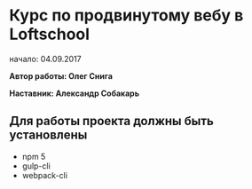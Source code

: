 # Курс по продвинутому вебу в Loftschool

начало: 04.09.2017

**Автор работы: Олег Снига** 

**Наставник: Александр Собакарь**

## Для работы проекта должны быть установлены
* npm 5
* gulp-cli
* webpack-cli
